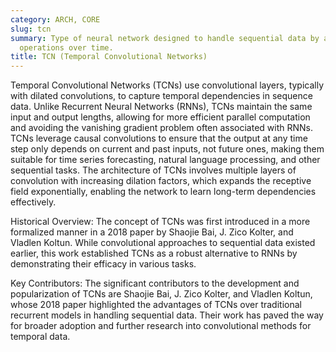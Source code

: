 ```yaml
---
category: ARCH, CORE
slug: tcn
summary: Type of neural network designed to handle sequential data by applying convolutional
  operations over time.
title: TCN (Temporal Convolutional Networks)
---
```


Temporal Convolutional Networks (TCNs) use convolutional layers, typically with dilated convolutions, to capture temporal dependencies in sequence data. Unlike Recurrent Neural Networks (RNNs), TCNs maintain the same input and output lengths, allowing for more efficient parallel computation and avoiding the vanishing gradient problem often associated with RNNs. TCNs leverage causal convolutions to ensure that the output at any time step only depends on current and past inputs, not future ones, making them suitable for time series forecasting, natural language processing, and other sequential tasks. The architecture of TCNs involves multiple layers of convolution with increasing dilation factors, which expands the receptive field exponentially, enabling the network to learn long-term dependencies effectively.

Historical Overview:
The concept of TCNs was first introduced in a more formalized manner in a 2018 paper by Shaojie Bai, J. Zico Kolter, and Vladlen Koltun. While convolutional approaches to sequential data existed earlier, this work established TCNs as a robust alternative to RNNs by demonstrating their efficacy in various tasks.

Key Contributors:
The significant contributors to the development and popularization of TCNs are Shaojie Bai, J. Zico Kolter, and Vladlen Koltun, whose 2018 paper highlighted the advantages of TCNs over traditional recurrent models in handling sequential data. Their work has paved the way for broader adoption and further research into convolutional methods for temporal data.